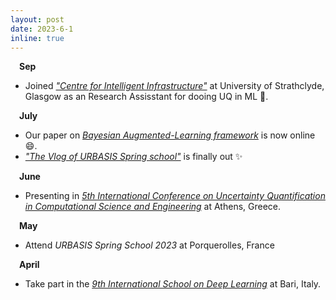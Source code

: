 ```yaml
---
layout: post
date: 2023-6-1
inline: true
---
```


&emsp;**Sep**
- Joined *<a href='https://www.strath.ac.uk/research/subjects/civilenvironmentalengineering/centreforintelligentinfrastructure/'>"Centre for Intelligent Infrastructure"</a>* at University of Strathclyde, Glasgow as an Research Assisstant for dooing UQ in ML :muscle:.

&emsp;**July**
- Our paper on *<a href='https://www.researchgate.net/publication/372476099_A_Bayesian_Augmented-Learning_framework_for_spectral_uncertainty_quantification_of_incomplete_records_of_stochastic_processes'> Bayesian Augmented-Learning framework</a>* is now online :smile:.
- *<a href='https://urbasis-eu.osug.fr/'>"The Vlog of URBASIS Spring school"</a>*  is finally out :sparkles: 

&emsp;**June**
- Presenting in *<a href="https://2023.uncecomp.org/">5th International Conference on Uncertainty Quantification in Computational Science and Engineering</a>* at Athens, Greece.

&emsp;**May**
- Attend *URBASIS Spring School 2023* at Porquerolles, France

&emsp;**April**
- Take part in the *<a href="https://deeplearn.irdta.eu/2023sp/">9th International School on Deep Learning</a>* at Bari, Italy.